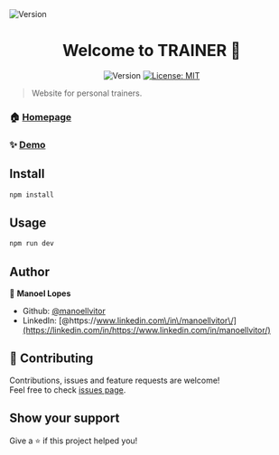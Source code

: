 <img align="center"  alt="Version" src="https://i.imgur.com/HS7V6VO.png" />

<h1 align="center">Welcome to TRAINER 👋</h1>
<p align="center">
  <img  alt="Version" src="https://img.shields.io/badge/version-1.0.0-blue.svg?cacheSeconds=2592000" />
  <a href="#" target="_blank">
    <img alt="License: MIT" src="https://img.shields.io/badge/License-MIT-yellow.svg" />
  </a>
</p>

> Website for personal trainers.

### 🏠 [Homepage](https://personal-trainer-mu.vercel.app/)

### ✨ [Demo](https://personal-trainer-mu.vercel.app/)

## Install

```sh
npm install
```

## Usage

```sh
npm run dev
```

## Author

👤 **Manoel Lopes**

- Github: [@manoellvitor](https://github.com/manoellvitor)
- LinkedIn: [@https:\/\/www.linkedin.com\/in\/manoellvitor\/](https://linkedin.com/in/https://www.linkedin.com/in/manoellvitor/)

## 🤝 Contributing

Contributions, issues and feature requests are welcome!<br />Feel free to check [issues page](https://github.com/manoellvitor/personal-trainer/issues).

## Show your support

Give a ⭐️ if this project helped you!
